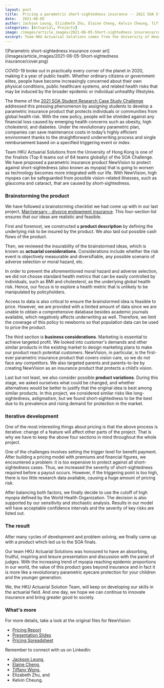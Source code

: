 ```yaml
---
layout: post
title:  Pricing a parametric short-sightedness insurance -- 2021 SOA Student Research Case Study Challenge Finalist
date:   2021-06-05
author: Jackson Leung, Elizabeth Zhu, Elaine Cheng, Kelvin Cheung, Tiffany Wong
categories: [Actuarial, Projects]
image: /images/article_images/2021-06-05-Short-sightedness insurance/cover.png
excerpt: Team HKU Actuarial Solutions comes from the University of Hong Kong, and it is one of the finalists (Top 6 teams out of 64 teams globally) of this SOA Challenge. We have proposed a parametric insurance product NewVision to protect against short-sightedness.
---
```


![Parametric short-sightedness insurance cover art](/images/article_images/2021-06-05-Short-sightedness insurance/cover.png)


COVID-19 broke out in practically every corner of the planet in 2020, making it a year of public health. 
Whether ordinary citizens or government elites, people have become increasingly concerned about their own physical conditions, public healthcare systems, and related health risks that may be induced by the broader epidemic or individual unhealthy lifestyles.  

The theme of the [2021 SOA Student Research Case Study Challenge](https://www.soa.org/research/opportunities/2021-student-case-study/) addressed this pressing phenomenon by assigning students to develop a parametric insurance product that protects individuals or communities from global health risk.
With the new policy, people will be shielded against any financial loss caused by emerging health concerns such as obesity, high cholesterol, and diabetes.
Under the revolutionary parametric plan, companies can save maintenance costs in today’s highly efficient environment thanks to the straightforward underwriting process and single reimbursement based on a specified triggering event or index.

Team HKU Actuarial Solutions from the University of Hong Kong is one of the finalists (Top 6 teams out of 64 teams globally) of the SOA Challenge. 
We have proposed a parametric insurance product NewVision to protect against short-sightedness (also  known as myopia) that is going to worsen as technology becomes more integrated with our life.
With NewVision, high myopes can be safeguarded from possible vision-related illnesses, such as glaucoma and cataract, that are caused by short-sightedness. 



### Brainstorming the product

We have followed a brainstorming checklist we had come up with in our last project, [Marriversary - divorce endowment insurance](https://actuarialcat.github.io/Marriversary/).
This four-section list ensures that our ideas are realistic and feasible. 


First and foremost, we constructed a **product description** by defining the underlying risk to be insured by the product.
We also laid out possible cash flows of the product.


Then, we reviewed the insurability of the brainstormed ideas, which is known as **actuarial considerations**.
Considerations include whether the risk event is objectively measurable and diversifiable, any possible scenario of adverse selection or moral hazard, etc. 

In order to prevent the aforementioned moral hazard and adverse selection, we did not choose standard health metrics that can be easily controlled by individuals, such as BMI and cholesterol, as the underlying global health risk.
Hence, our focus is to explore a health metric that is unlikely to be manipulated by policyholders. 

Access to data is also critical to ensure the brainstormed idea is feasible to price.
However, we are provided with a limited amount of data since we are unable to obtain a comprehensive database besides academic journals available, which negatively affects underwriting as well.
Therefore, we limit the coverage of this policy to newborns so that population data can be used to price the product. 


The third section is **business considerations**. 
Marketing is essential to achieve targeted profit.
We looked into customer's demands and other similar products in the existing market to design marketing plans to make our product reach potential customers.
NewVision, in particular, is the first-ever parametric insurance product that covers vision care, so we do not face any competitors.
We also targeted parents and parents-to-be by creating NewVision as an insurance product that protects a child’s vision. 


Last but not least, we also consider possible **product variations**.
During this stage, we asked ourselves what could be changed, and whether alternatives would be better to justify that the original idea is best among similar products.
In this project, we considered similar risks like long-sightedness, astigmatism, but we found short-sightedness to be the best due to its prevalence and rising demand for protection in the market.


### Iterative development

One of the most interesting things about pricing is that the above process is iterative: change of a feature will affect other parts of the project.
That is why we have to keep the above four sections in mind throughout the whole project. 

One of the challenges involves setting the trigger level for benefit payment.
After building a pricing model with premiums and financial figures, we encountered a problem: it is too expensive to protect against all short-sightedness cases.
Thus, we increased the severity of short-sightedness required before a payout occurs.
However, if the triggering point is too high, there is too little research data available, causing a huge amount of pricing risk.

After balancing both factors, we finally decide to use the cutoff of high myopia defined by the World Health Organization.
The decision is also supported by our sensitivity and stochastic analysis.
Results in our model will have acceptable confidence intervals and the severity of key risks are listed out.


### The result 

After many cycles of development and problem solving, we finally came up with a product which led us to the SOA finals.

Our team HKU Actuarial Solutions was honoured to have an absorbing, fruitful, inspiring and leisure presentation and discussion with the panel of judges.
With the increasing trend of myopia reaching epidemic proportions in our world, the value of this product goes beyond insurance and in fact it is more like a revolutionary parametric eyecare protection for your children and the younger generation.

We, the HKU Actuarial Solution Team, will keep on developing our skills in the actuarial field.
And one day, we hope we can continue to innovate insurance and bring greater good to society.



### What's more

For more details, take a look at the original files for NewVision:

- <a href="https://actuarialcat.github.io/SOA_Case_2021/HKU%20Actuarial%20Solutions_NEW%20WORLD%20Parametric%20Insurance%20Report.pdf" target="_blank" onclick="tag_share_event('view_external_file', 'NewVision pricing report');">Pricing Report</a>
- <a href="https://actuarialcat.github.io/SOA_Case_2021/HKU%20Actuarial%20Solutions_PPT.pdf" target="_blank" onclick="tag_share_event('view_external_file', 'NewVision slides');">Presentation Slides</a>
- <a href="https://actuarialcat.github.io/SOA_Case_2021/HKU%20Actuarial%20Solution%20Pricing%20Spreadsheet.xlsm" target="_blank" onclick="tag_share_event('view_external_file', 'NewVision excel');">Pricing Spreadsheet</a>


Remember to connect with us on LinkedIn:
- <a href="https://www.linkedin.com/in/jackson-leung-805828174/" target="_blank" onclick="tag_share_event('linkedin_portfolio', '{{ page.title }}');">Jackson Leung</a>,
- <a href="https://www.linkedin.com/in/huiying-cheng-elaine/" target="_blank" onclick="tag_share_event('linkedin_teammates', '{{ page.title }}');">Elaine Cheng</a>,
- <a href="https://www.linkedin.com/in/tiffany-wong-b2551a203/" target="_blank" onclick="tag_share_event('linkedin_teammates', '{{ page.title }}');">Tiffany Wong</a>,
- Elizabeth Zhu, and
- Kelvin Cheung.




